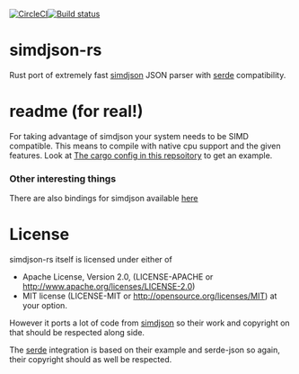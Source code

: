 [![CircleCI](https://circleci.com/gh/Licenser/simdjson-rs/tree/master.svg?style=svg)](https://circleci.com/gh/Licenser/simdjson-rs/tree/master)[![Build status](https://ci.appveyor.com/api/projects/status/0kf0v6hj5v2gite9?svg=true)](https://ci.appveyor.com/project/Licenser/simdjson-rs)

# simdjson-rs

Rust port of extremely fast [simdjson](https://github.com/lemire/simdjson) JSON parser with [serde](serde.rs) compatibility.


# readme (for real!)

For taking advantage of simdjson your system needs to be SIMD compatible. This means to compile with native cpu support and the given features. Look at [The cargo config in this repsoitory](.carg/config) to get an example.



### Other interesting things

There are also bindings for simdjson available [here](https://github.com/SunDoge/simdjson-rust)

# License

simdjson-rs itself is licensed under either of

* Apache License, Version 2.0, (LICENSE-APACHE or http://www.apache.org/licenses/LICENSE-2.0)
* MIT license (LICENSE-MIT or http://opensource.org/licenses/MIT)
at your option.

However it ports a lot of code from [simdjson](https://github.com/lemire/simdjson) so their work and copyright on that should be respected along side.

The [serde](serde.rs) integration is based on their example and serde-json so again, their copyright should as well be respected.
